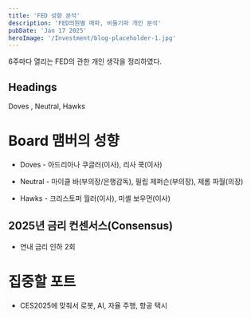 ```yaml
---
title: 'FED 성향 분석'
description: 'FED의원별 매파, 비둘기파 개인 분석'
pubDate: 'Jan 17 2025'
heroImage: '/Investment/blog-placeholder-1.jpg'
---
```


6주마다 열리는 FED의 관한 개인 생각을 정리하였다.

## Headings

Doves , Neutral, Hawks


# Board 맴버의 성향

- Doves - 아드리아나 쿠글러(이사), 리사 쿡(이사)
 
- Neutral - 마이클 바(부의장/은행감독), 필립 제퍼슨(부의장), 제롬 파월(의장)

- Hawks - 크리스토퍼 월러(이사), 미셸 보우먼(이사)

## 2025년 금리 컨센서스(Consensus)

- 연내 금리 인하 2회

# 집중할 포트
- CES2025에 맞춰서 로봇, AI, 자율 주행, 항공 택시
